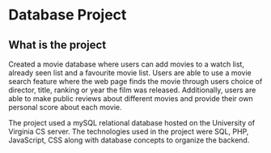 # Database Project

## What is the project

Created a movie database where users can add movies to a watch list, already seen list and a favourite movie list. Users 
are able to use a movie search feature where the web page finds the movie through users choice of director, title, ranking or year 
the film was released. Additionally, users are able to make public reviews about different movies and provide their own personal score 
about each movie.

The project used a mySQL relational database hosted on the University of Virginia CS server. The technologies used in the project 
were SQL, PHP, JavaScript, CSS along with database concepts to organize the backend. 